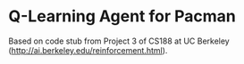 # Q-Learning Agent for Pacman

Based on code stub from Project 3 of CS188 at UC Berkeley (http://ai.berkeley.edu/reinforcement.html).
